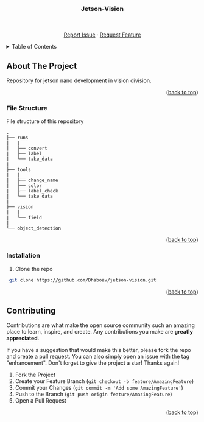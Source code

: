 <a name="readme-top"></a>


<!-- PROJECT LOGO -->
<br />
<div align="center">
<h3 align="center">Jetson-Vision</h3>

  <p align="center">
    <br />
    <br />
    <a href="https://github.com/Dhaboav/jetson-vision/issues">Report Issue</a>
    ·
    <a href="https://github.com/Dhaboav/jetson-vision/issues">Request Feature</a>
  </p>
</div>


<!-- TABLE OF CONTENTS -->
<details>
  <summary>Table of Contents</summary>
  <ol>
    <li><a href="#about-the-project">About The Project</a></li>
    <li><a href="#file-structure">File Structure</a></li>
    <li><a href="#installation">Installation</a></li>
    <li><a href="#contributing">Contributing</a></li> 
  </ol>
</details>


<!-- ABOUT THE PROJECT -->
## About The Project
Repository for jetson nano development in vision division.
<p align="right">(<a href="#readme-top">back to top</a>)</p>


### File Structure
File structure of this repository
```
. 
├── runs
|   |
|   ├── convert
|   ├── label
|   └── take_data
|
├── tools
|   |
|   ├── change_name
|   ├── color
|   ├── label_check
|   └── take_data
|
├── vision  
|   |
|   └── field
|
└── object_detection
```
<p align="right">(<a href="#readme-top">back to top</a>)</p>


<!-- GETTING STARTED -->
### Installation
1. Clone the repo
  ```sh
   git clone https://github.com/Dhaboav/jetson-vision.git
  ```

<p align="right">(<a href="#readme-top">back to top</a>)</p>


<!-- CONTRIBUTING -->
## Contributing

Contributions are what make the open source community such an amazing place to learn, inspire, and create. Any contributions you make are **greatly appreciated**.

If you have a suggestion that would make this better, please fork the repo and create a pull request. You can also simply open an issue with the tag "enhancement".
Don't forget to give the project a star! Thanks again!

1. Fork the Project
2. Create your Feature Branch (`git checkout -b feature/AmazingFeature`)
3. Commit your Changes (`git commit -m 'Add some AmazingFeature'`)
4. Push to the Branch (`git push origin feature/AmazingFeature`)
5. Open a Pull Request

<p align="right">(<a href="#readme-top">back to top</a>)</p>